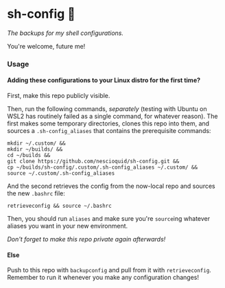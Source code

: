 # sh-config 💾

_The backups for my shell configurations._

You're welcome, future me!

### Usage

#### Adding these configurations to your Linux distro for the first time?

First, make this repo publicly visible.

Then, run the following commands, _separately_ (testing with Ubuntu on WSL2 has routinely failed as a single command, for whatever reason). The first makes some temporary directories, clones this repo into them, and sources a `.sh-config_aliases` that contains the prerequisite commands:

```shell
mkdir ~/.custom/ &&
mkdir ~/builds/ &&
cd ~/builds &&
git clone https://github.com/nescioquid/sh-config.git &&
cp ~/builds/sh-config/.custom/.sh-config_aliases ~/.custom/ &&
source ~/.custom/.sh-config_aliases
```

And the second retrieves the config from the now-local repo and sources the new `.bashrc` file:

```shell
retrieveconfig && source ~/.bashrc
```

Then, you should run `aliases` and make sure you're `source`ing whatever aliases you want in your new environment.

_Don't forget to make this repo private again afterwards!_

#### Else

Push to this repo with `backupconfig` and pull from it with `retrieveconfig`. Remember to run it whenever you make any configuration changes!
